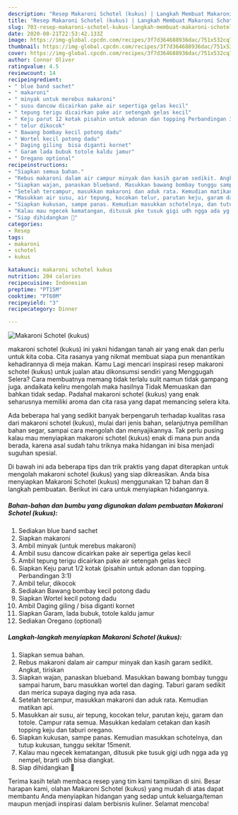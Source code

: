 ```yaml
---
description: "Resep Makaroni Schotel (kukus) | Langkah Membuat Makaroni Schotel (kukus) Yang Enak Dan Mudah"
title: "Resep Makaroni Schotel (kukus) | Langkah Membuat Makaroni Schotel (kukus) Yang Enak Dan Mudah"
slug: 703-resep-makaroni-schotel-kukus-langkah-membuat-makaroni-schotel-kukus-yang-enak-dan-mudah
date: 2020-08-21T22:53:42.133Z
image: https://img-global.cpcdn.com/recipes/3f7d364688936dac/751x532cq70/makaroni-schotel-kukus-foto-resep-utama.jpg
thumbnail: https://img-global.cpcdn.com/recipes/3f7d364688936dac/751x532cq70/makaroni-schotel-kukus-foto-resep-utama.jpg
cover: https://img-global.cpcdn.com/recipes/3f7d364688936dac/751x532cq70/makaroni-schotel-kukus-foto-resep-utama.jpg
author: Connor Oliver
ratingvalue: 4.5
reviewcount: 14
recipeingredient:
- " blue band sachet"
- " makaroni"
- " minyak untuk merebus makaroni"
- " susu dancow dicairkan pake air sepertiga gelas kecil"
- " tepung terigu dicairkan pake air setengah gelas kecil"
- " Keju parut 12 kotak pisahin untuk adonan dan topping Perbandingan 31"
- " telur dikocok"
- " Bawang bombay kecil potong dadu"
- " Wortel kecil potong dadu"
- " Daging giling  bisa diganti kornet"
- " Garam lada bubuk totole kaldu jamur"
- " Oregano optional"
recipeinstructions:
- "Siapkan semua bahan."
- "Rebus makaroni dalam air campur minyak dan kasih garam sedikit. Angkat, tiriskan"
- "Siapkan wajan, panaskan blueband. Masukkan bawang bombay tunggu sampai harum, baru masukkan wortel dan daging. Taburi garam sedikit dan merica supaya daging nya ada rasa."
- "Setelah tercampur, masukkan makaroni dan aduk rata. Kemudian matikan api."
- "Masukkan air susu, air tepung, kocokan telur, parutan keju, garam dan totole. Campur rata semua. Masukkan kedalam cetakan dan kasih topping keju dan taburi oregano."
- "Siapkan kukusan, sampe panas. Kemudian masukkan schotelnya, dan tutup kukusan, tunggu sekitar 15menit."
- "Kalau mau ngecek kematangan, ditusuk pke tusuk gigi udh ngga ada yg nempel, brarti udh bisa diangkat."
- "Siap dihidangkan 🤗"
categories:
- Resep
tags:
- makaroni
- schotel
- kukus

katakunci: makaroni schotel kukus 
nutrition: 204 calories
recipecuisine: Indonesian
preptime: "PT15M"
cooktime: "PT60M"
recipeyield: "3"
recipecategory: Dinner

---
```



![Makaroni Schotel (kukus)](https://img-global.cpcdn.com/recipes/3f7d364688936dac/751x532cq70/makaroni-schotel-kukus-foto-resep-utama.jpg)


makaroni schotel (kukus) ini yakni hidangan tanah air yang enak dan perlu untuk kita coba. Cita rasanya yang nikmat membuat siapa pun menantikan kehadirannya di meja makan.
Kamu Lagi mencari inspirasi resep makaroni schotel (kukus) untuk jualan atau dikonsumsi sendiri yang Menggugah Selera? Cara membuatnya memang tidak terlalu sulit namun tidak gampang juga. andaikata keliru mengolah maka hasilnya Tidak Memuaskan dan bahkan tidak sedap. Padahal makaroni schotel (kukus) yang enak seharusnya memiliki aroma dan cita rasa yang dapat memancing selera kita.

Ada beberapa hal yang sedikit banyak berpengaruh terhadap kualitas rasa dari makaroni schotel (kukus), mulai dari jenis bahan, selanjutnya pemilihan bahan segar, sampai cara mengolah dan menyajikannya. Tak perlu pusing kalau mau menyiapkan makaroni schotel (kukus) enak di mana pun anda berada, karena asal sudah tahu triknya maka hidangan ini bisa menjadi suguhan spesial.




Di bawah ini ada beberapa tips dan trik praktis yang dapat diterapkan untuk mengolah makaroni schotel (kukus) yang siap dikreasikan. Anda bisa menyiapkan Makaroni Schotel (kukus) menggunakan 12 bahan dan 8 langkah pembuatan. Berikut ini cara untuk menyiapkan hidangannya.

<!--inarticleads1-->

##### Bahan-bahan dan bumbu yang digunakan dalam pembuatan Makaroni Schotel (kukus):

1. Sediakan  blue band sachet
1. Siapkan  makaroni
1. Ambil  minyak (untuk merebus makaroni)
1. Ambil  susu dancow dicairkan pake air sepertiga gelas kecil
1. Ambil  tepung terigu dicairkan pake air setengah gelas kecil
1. Siapkan  Keju parut 1/2 kotak (pisahin untuk adonan dan topping. Perbandingan 3:1)
1. Ambil  telur, dikocok
1. Sediakan  Bawang bombay kecil potong dadu
1. Siapkan  Wortel kecil potong dadu
1. Ambil  Daging giling / bisa diganti kornet
1. Siapkan  Garam, lada bubuk, totole kaldu jamur
1. Sediakan  Oregano (optional)




<!--inarticleads2-->

##### Langkah-langkah menyiapkan Makaroni Schotel (kukus):

1. Siapkan semua bahan.
1. Rebus makaroni dalam air campur minyak dan kasih garam sedikit. Angkat, tiriskan
1. Siapkan wajan, panaskan blueband. Masukkan bawang bombay tunggu sampai harum, baru masukkan wortel dan daging. Taburi garam sedikit dan merica supaya daging nya ada rasa.
1. Setelah tercampur, masukkan makaroni dan aduk rata. Kemudian matikan api.
1. Masukkan air susu, air tepung, kocokan telur, parutan keju, garam dan totole. Campur rata semua. Masukkan kedalam cetakan dan kasih topping keju dan taburi oregano.
1. Siapkan kukusan, sampe panas. Kemudian masukkan schotelnya, dan tutup kukusan, tunggu sekitar 15menit.
1. Kalau mau ngecek kematangan, ditusuk pke tusuk gigi udh ngga ada yg nempel, brarti udh bisa diangkat.
1. Siap dihidangkan 🤗




Terima kasih telah membaca resep yang tim kami tampilkan di sini. Besar harapan kami, olahan Makaroni Schotel (kukus) yang mudah di atas dapat membantu Anda menyiapkan hidangan yang sedap untuk keluarga/teman maupun menjadi inspirasi dalam berbisnis kuliner. Selamat mencoba!
